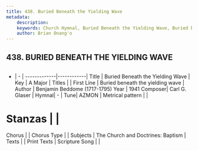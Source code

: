 ```yaml
---
title: 438. Buried Beneath the Yielding Wave
metadata:
    description: 
    keywords: Church Hymnal, Buried Beneath the Yielding Wave, Buried beneath the yielding wave, 
    author: Brian Onang'o
---
```



## 438. BURIED BENEATH THE YIELDING WAVE

```txt

```

- |   -  |
-------------|------------|
Title | Buried Beneath the Yielding Wave |
Key | A Major |
Titles |  |
First Line | Buried beneath the yielding wave |
Author | Benjamin Beddome (1717-1795)
Year | 1941
Composer| Carl G. Glaser |
Hymnal|  - |
Tune| AZMON |
Metrical pattern | |
# Stanzas |  |
Chorus |  |
Chorus Type |  |
Subjects | The Church and Doctrines: Baptism |
Texts |  |
Print Texts | 
Scripture Song |  |
  
